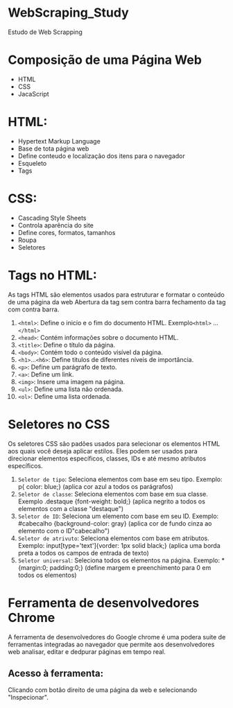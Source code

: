 # WebScraping_Study
Estudo de Web Scrapping
# Composição de uma Página Web
 - HTML
 - CSS
 - JacaScript 
# HTML:
 - Hypertext Markup Language
 - Base de tota página web
 - Define conteudo e localização dos itens para o navegador
 - Esqueleto
 - Tags
# CSS:
 - Cascading Style Sheets
 - Controla aparência do site
 - Define cores, formatos, tamanhos
 - Roupa
 - Seletores
# Tags no HTML:
As tags HTML são elementos usados para estruturar e formatar o conteúdo de uma página da web
 Abertura da tag sem contra barra fechamento da tag com contra barra. 
  1. `<html>`: Define o inicío e o fim do documento HTML. Exemplo`<html>` ...`</html>`
  2. `<head>`: Contém informações sobre o documento HTML.
  3. `<title>`: Define o título da página.
  4. `<body>`: Contém todo o conteúdo visível da página.
  5. `<h1>`...`<h6>`: Define titulos de diferentes níveis de importância.
  6. `<p>`: Define um parágrafo de texto.
  7. `<a>`: Define um link.
  8. `<img>`: Insere uma imagem na página.
  9. `<ul>`: Define uma lista não ordenada.
  10. `<ol>`: Define uma lista ordenada.
# Seletores no CSS
Os seletores CSS são padões usados para selecionar os elementos HTML aos quais você deseja aplicar estilos.
Eles podem ser usados para direcionar elementos específicos, classes, IDs e até mesmo atributos específicos.
1. `Seletor de tipo`: Seleciona elementos com base em seu tipo. Exemplo: p{ color: blue;} (aplica cor azul a todos os parágrafos)
2. `Seletor de classe`: Seleciona elementos com base em sua classe. Exemplo .destaque {font-weight: bold;} (aplica negrito a todos os elementos com a classe "destaque")
3. `Seletor de ID`: Seleciona um elemento com base em seu ID. Exemplo: #cabecalho {background-color: gray} (aplica cor de fundo cinza ao elemento com o ID"cabecalho")
4. `Seletor de atrivuto`: Seleciona elementos com base em atributos. Exemplo: input[type='text']{vorder: 1px solid black;} (aplica uma borda preta a todos os campos de entrada de texto)
5. `Seletor universal`: Seleciona todos os elementos na página. Exemplo: * {margin:0; padding:0;} (define margem e preenchimento para 0 em todos os elementos)
# Ferramenta de desenvolvedores Chrome
A ferramenta de desenvolvedores do Google chrome é uma podera suite de ferramentas integradas ao navegador que permite aos desenvolvedores web analisar, editar e dedpurar páginas em tempo real.
## Acesso à ferramenta:
Clicando com botão direito de uma página da web e selecionando "Inspecionar".
